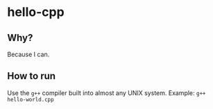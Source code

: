 # hello-cpp

## Why?
Because I can.

## How to run
Use the `g++` compiler built into almost any UNIX system.
Example:
```g++ hello-world.cpp```

